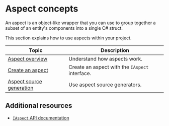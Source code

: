 # Aspect concepts

An aspect is an object-like wrapper that you can use to group together a subset of an entity's components into a single C# struct.

This section explains how to use aspects within your project.

|**Topic**|**Description**|
|---|---|
|[Aspect overview](aspects-concepts.md)|Understand how aspects work.|
|[Create an aspect](aspects-create.md)|Create an aspect with the `IAspect` interface.|
|[Aspect source generation](aspects-source-generation.md)|Use aspect source generators.|

## Additional resources

* [`IAspect` API documentation](xref:Unity.Entities.IAspect)
